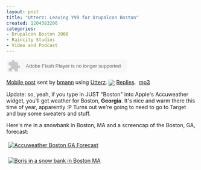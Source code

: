 ```yaml
--- 
layout: post
title: "Utterz: Leaving YVR for Drupalcon Boston"
created: 1204383206
categories: 
- Drupalcon Boston 2008
- Raincity Studios
- Video and Podcast
---
```

<div class="utterz-entry"><object width="320" height="35"><param name="movie" value="http://www.utterz.com/fp/slimline.swf?" /><param name="flashvars" value="utt_id=NTA0MDI4NQ&amp;autoplay=0&amp;wu=NDk1OTIwNQ" /><param name="wmode" value="transparent" /><embed src="http://www.utterz.com/fp/slimline.swf?" flashvars="utt_id=NTA0MDI4NQ&amp;autoplay=0&amp;wu=NDk1OTIwNQ" width="320" height="35" wmode="transparent" type="application/x-shockwave-flash" /></object><br/><br/><a target="_new" href="http://www.utterz.com/~u-NTA0MDI4NQ/utt.php">Mobile post</a> sent by <a target="_new" href="http://www.utterz.com/~h-bmann/list.php">bmann</a> using <a target="_new" href="http://www.utterz.com">Utterz</a>.&nbsp;<a target="_new" href="http://www.utterz.com/~u-NTA0MDI4NQ/utt.php"><img border="0" style="vertical-align: middle; border: none; padding: 0px;" src="http://www.utterz.com/~u-NTA0MDI4NQ/reply_count.php" /></a>&nbsp;<a target="_new" href="http://www.utterz.com/~u-NTA0MDI4NQ/utt.php">Replies</a>.&nbsp;&nbsp;<a href="http://www.utterz.com/utts/e3/e3db8c4a0f0ab3918be4647624a8475a.mp3">mp3</a></div>

<p>Update: so, yeah, if you type in JUST "Boston" into Apple's Accuweather widget, you'll get weather for Boston, <strong>Georgia</strong>. It's nice and warm there this time of year, apparently :P Turns out we're going to need to go to Target and buy some sweaters and stuff.</p>

<p>Here's me in a snowbank in Boston, MA and a screencap of the Boston, GA, forecast:</p>

<a href="http://www.flickr.com/photos/puregin/2304860076/in/photostream"><img src="http://farm3.static.flickr.com/2132/2304860076_5d3881383a_m.jpg" hspace="5" vspace="5" alt="Accuweather Boston GA Forecast" /></a>

<a href="http://www.flickr.com/photos/puregin/2304063333/"><img src="http://farm4.static.flickr.com/3254/2304063333_a59e143be9_m.jpg" alt="Boris in a snow bank in Boston MA" hspace="5" vspace="5" /></a>



<!--break-->
